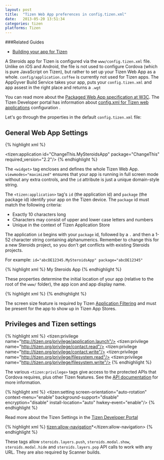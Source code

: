 ```yaml
---
layout: post
title:  "Tizen Web App preferences in config.tizen.xml"
date:   2013-05-20 13:51:34
categories: tizen
platforms: Tizen
---
```


###Related Guides
- [Building your app for Tizen][tizen-build-config]

A Steroids app for Tizen is configured via the `www/config.tizen.xml` file. Unlike on iOS and Android, the file is not used to configure Cordova (which is pure JavaScript on Tizen), but rather to set up your Tizen Web App as a whole. `config/application.coffee` is currently not used for Tizen apps. The AppGyver Build Service takes your app, puts your `config.tizen.xml` and app assest in the right place and returns a `.wgt`

You can read more about the [Packaged Web App specification at W3C](http://www.w3.org/TR/widgets/). The Tizen Developer portal has information about [config.xml for Tizen web applications](https://developer.tizen.org/help/index.jsp?topic=%2Forg.tizen.web.appprogramming%2Fhtml%2Fapp_dev_process%2Fset_widget_web.htm) configuration .

Let's go through the properties in the default `config.tizen.xml` file:

## General Web App Settings

{% highlight xml %}
<?xml version="1.0" encoding="UTF-8"?>
<widget xmlns="http://www.w3.org/ns/widgets" xmlns:tizen="http://tizen.org/ns/widgets"
  id="http://yourdomain/myapp" version="1.0.0" viewmodes="maximized">
  <tizen:application id="ChangeThis.MySteroidsApp" package="ChangeThis"
    required_version="2.2"/>
{% endhighlight %}

The `<widget>` tag encloses and defines the whole Tizen Web App. `viewmodes="maximized"` ensures that your app is running in full screen mode without any extra controls, and the `id` attribute is just a unique domain-style string.

The `<tizen:application>` tag's `id` (the application id) and `package` (the package id) identify your app on the Tizen device. The `package` id must match the following criteria:

* Exactly 10 characters long
* Characters may consist of upper and lower case letters and numbers
* Unique in the context of Tizen Application Store

The application `id` begins with your `package` id, followed by a `.` and then a 1-52 character string containing alphanumerics. Remember to change this for a new Steroids project, so you don't get conflicts with existing Steroids projects.

For example: `id="abcDE12345.MySteroidsApp" package="abcDE12345"`

{% highlight xml %}
<content src="index.html"/>
<icon src="icons/steroids.png"/>
<name>My Steroids App</name>
{% endhighlight %}

These properties determine the initial location of your app (relative to the root of the `www/` folder), the app icon and app display name.

{% highlight xml %}
<feature name="http://tizen.org/feature/screen.size.normal.480.800"/>
{% endhighlight %}

The screen size feature is required by Tizen [Application Filtering](https://developer.tizen.org/help/index.jsp?topic=%2Forg.tizen.gettingstarted%2Fhtml%2Ftizen_overview%2Fapplication_filtering.htm) and must be present for the app to show up in Tizen App Stores.

## Privileges and Tizen settings
{% highlight xml %}
<tizen:privilege name="http://tizen.org/privilege/application.launch"/>
<tizen:privilege name="http://tizen.org/privilege/contact.read"/>
<tizen:privilege name="http://tizen.org/privilege/contact.write"/>
<tizen:privilege name="http://tizen.org/privilege/filesystem.read"/>
<tizen:privilege name="http://tizen.org/privilege/filesystem.write"/>
{% endhighlight %}

The various `<tizen:privilege>` tags give access to the protected APIs that Cordova requires, plus other Tizen features. See the [API documentation](https://developer.tizen.org/help/index.jsp?topic=%2Forg.tizen.web.device.apireference%2Ftizen%2Fprivilege.html) for more information.

{% highlight xml %}
<tizen:setting screen-orientation="auto-rotation" context-menu="enable"
  background-support="disable" encryption="disable" install-location="auto"
  hwkey-event="enable"/>
{% endhighlight %}

Read more about the Tizen Settings in the [Tizen Developer Portal](https://developer.tizen.org/help/index.jsp?topic=%2Forg.tizen.web.appprogramming%2Fhtml%2Fapp_dev_process%2Fediting_tizen.htm)

{% highlight xml %}
<tizen:allow-navigation>*</tizen:allow-navigation>
<access origin="*" subdomains="true"></access>
{% endhighlight %}

These tags allow `steroids.layers.push`, `steroids.modal.show`, `steroids.modal.hide` and `steroids.layers.pop` API calls to work with any URL. They are also required by Scanner builds.

[tizen-build-config]: /steroids/guides/cloud_services/tizen-build-config/
